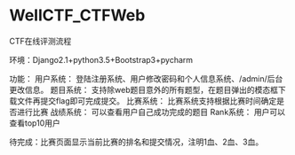 # WellCTF_CTFWeb
CTF在线评测流程


环境：Django2.1+python3.5+Bootstrap3+pycharm

功能：
  用户系统：
          登陆注册系统、用户修改密码和个人信息系统、/admin/后台更改信息。
  题目系统：
          支持除web题目意外的所有题型，在题目弹出的模态框下载文件再提交flag即可完成提交。
  比赛系统：
          比赛系统支持根据比赛时间确定是否进行比赛
  战绩系统：
          可以查看用户自己成功完成的题目
  Rank系统：
          用户可以查看top10用户

待完成：比赛页面显示当前比赛的排名和提交情况，注明1血、2血、3血。
